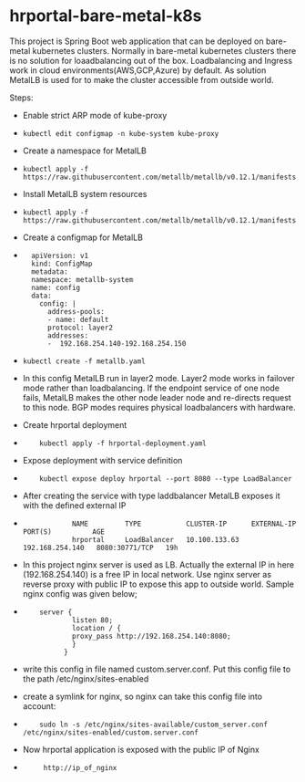 # hrportal-bare-metal-k8s
This project is Spring Boot web application that can be deployed on bare-metal kubernetes clusters. 
Normally in bare-metal kubernetes clusters there is no solution for loaadbalancing out of the box.
Loadbalancing and Ingress work in cloud environments(AWS,GCP,Azure) by default. As solution MetalLB
is used for to make the cluster accessible from outside world.

Steps: 
- Enable strict ARP mode of kube-proxy
-     kubectl edit configmap -n kube-system kube-proxy
- Create a namespace for MetalLB
-     kubectl apply -f https://raw.githubusercontent.com/metallb/metallb/v0.12.1/manifests/namespace.yaml
- Install MetalLB system resources
-     kubectl apply -f https://raw.githubusercontent.com/metallb/metallb/v0.12.1/manifests/metallb.yaml
- Create a configmap for MetalLB
-       apiVersion: v1
        kind: ConfigMap
        metadata:
        namespace: metallb-system
        name: config
        data:
          config: |
            address-pools:
            - name: default
            protocol: layer2
            addresses:
            -  192.168.254.140-192.168.254.150

-     kubectl create -f metallb.yaml
- In this config MetalLB run in layer2 mode. Layer2 mode works in failover mode rather than loadbalancing. If the endpoint service of one node fails,    MetalLB makes the other node leader node and re-directs request to this node. BGP modes requires physical loadbalancers with hardware.  
  
- Create hrportal deployment
-         kubectl apply -f hrportal-deployment.yaml
- Expose deployment with service definition
-         kubectl expose deploy hrportal --port 8080 --type LoadBalancer

- After creating the service with type laddbalancer MetalLB exposes it with the defined external IP

-                 NAME         TYPE           CLUSTER-IP      EXTERNAL-IP       PORT(S)          AGE
                  hrportal     LoadBalancer   10.100.133.63   192.168.254.140   8080:30771/TCP   19h
- In this project nginx server is used as LB.  Actually the external IP in here (192.168.254.140) is a free IP in local network. Use nginx server as reverse proxy with public IP to expose this app to outside world. Sample nginx config was given below;
-         server {
                  listen 80;
                  location / {
                  proxy_pass http://192.168.254.140:8080;
                  }
                }
- write this config in file named custom.server.conf. Put this config file to  the path /etc/nginx/sites-enabled
- create a symlink for nginx, so nginx can take this config file into account:
  
-         sudo ln -s /etc/nginx/sites-available/custom_server.conf /etc/nginx/sites-enabled/custom.server.conf

- Now hrportal application is exposed with the public IP of Nginx
-          http://ip_of_nginx

  
   
